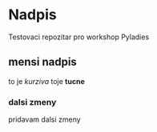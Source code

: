 # Nadpis
Testovaci repozitar pro workshop Pyladies

## mensi nadpis
to je *kurziva* toje **tucne**

### dalsi zmeny
pridavam dalsi zmeny
